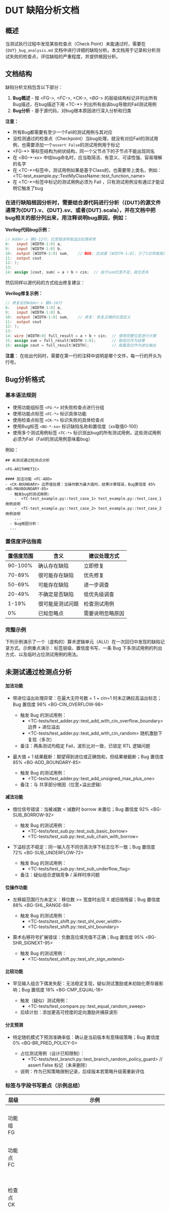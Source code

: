 # DUT 缺陷分析文档

## 概述

当测试执行过程中发现某些检查点（Check Point）未能通过时，需要在 `{DUT}_bug_analysis.md` 文档中进行详细的缺陷分析。本文档用于记录和分析测试失败的检查点，评估缺陷的严重程度，并提供根因分析。

## 文档结构

缺陷分析文档包含以下部分：
1. **Bug概述** - 按 <FG-*>, <FC-*>, <CK-*>, <BG-*> 的层级结构标记并列出所有Bug描述，在bug描述下用 <TC-*> 列出所有由该bug导致的Fail测试用例
2. **Bug分析** - 基于源代码，对bug根本原因进行深入分析和归类

**注意：**
- 所有Bug都需要有至少一个Fail的测试用例与其对应
- 没检测通过的检查点（Checkpoint）当bug处理，就没有对应Fail的测试用例，也需要添加一个`assert False`的测试用例用于标记
- <FG-*> 等标签结构为树状结构，同一个父节点下的子节点不能出现同名
- 在 <BG-*-xx> 中给bug命名时，应当取简洁、有意义、可读性强、容易理解的名字
- 在 <TC-*>标签中，测试用例如果是基于Class的，也需要带上类名，例如： <TC-test_example.py::TestMyClassName::test_function_name>
- 在 <TC-*>标签中标记的测试用例必须为 Fail ，只有测试用例没有通过才能证明它触发了bug


### 在进行缺陷根因分析时，需要结合源代码进行分析（{DUT}的源文件通常为{DUT}.v、{DUT}.sv、或者{DUT}.scala），并在文档中把bug相关的部分列出来，用注释说明bug原因，例如：

**Verilog代码bug示例：**
```verilog
// Adder.v 第8-12行，位宽错误导致溢出处理异常
8:   input [WIDTH-1:0] a,
9:   input [WIDTH-1:0] b, 
10:  output [WIDTH-2:0] sum,    // BUG: 应该是 [WIDTH-1:0]，少了1位导致高位截断
11:  output cout
12: );
13: 
14: assign {cout, sum} = a + b + cin;  // 由于sum位宽不足，高位丢失
```

然后同样以源代码的方式给出修复建议：

**Verilog修复示例：**
```verilog
// 修复后的Adder.v 第8-16行
8:   input [WIDTH-1:0] a,
9:   input [WIDTH-1:0] b, 
10:  output [WIDTH-1:0] sum,    // 修复: 恢复正确的位宽定义
11:  output cout
12: );
13: 
14: wire [WIDTH:0] full_result = a + b + cin;  // 使用完整位宽进行计算
15: assign sum = full_result[WIDTH-1:0];       // 取低位作为结果
16: assign cout = full_result[WIDTH];          // 取最高位作为进位输出
```

**注意**： 在给出代码时，需要在第一行的注释中说明是哪个文件，每一行的开头为行号。

## Bug分析格式

### 基本语法规则

- 使用功能组标签 `<FG-*>` 对失败检查点进行分组
- 使用功能点标签 `<FC-*>` 标识具体功能
- 使用检查点标签 `<CK-*>` 标识失败的具体检查点
- 使用Bug标签 `<BG-*-xx>` 标识缺陷名称和置信度（xx取值0-100）
- 使用多个测试用例标签 `<TC-*>` 标识测出bug的所有测试用例，这些测试用例必须为Fail（Fail的测试用例意味着bug）

例如：

```
## 未测试通过检测点分析

<FG-ARITHMETIC>

#### 加法功能 <FC-ADD>
- <CK-BOUNDARY> 边界值处理：当操作数为最大值时，结果计算错误，Bug置信度 85% <BG-MAXBOUNDARY-85>
  - 触发bug的测试用例:
    -  <TC-test_example.py::test_case_1> test_example.py::test_case_1 用例说明
    -  <TC-test_example.py::test_case_2> test_example.py::test_case_2 用例说明
    ...
  - Bug根因分析：
  ...
```

### 置信度评估指南

| 置信度范围 | 含义 | 建议处理方式 |
|-----------|------|-------------|
| 90-100% | 确认存在缺陷 | 立即修复 |
| 70-89% | 很可能存在缺陷 | 优先修复 |
| 50-69% | 可能存在缺陷 | 进一步调查 |
| 20-49% | 不确定是否缺陷 | 低优先级调查 |
| 1-19% | 很可能是测试问题 | 检查测试用例 |
| 0% | 已知忽略点 | 需要说明忽略原因 |

### 完整示例

下列示例演示了一个（虚构的）算术逻辑单元（ALU）在一次回归中发现的缺陷记录方式。示例重点演示：标签层级、置信度书写、一条 Bug 下多测试用例的列出方式、以及临时占位测试用例的用法。

## 未测试通过检测点分析

<FG-ARITHMETIC>

#### 加法功能 <FC-ADD>
- <CK-CIN-OVERFLOW> 带进位溢出处理异常：在最大无符号数 + 1 + cin=1 时未正确拉高溢出标志；Bug 置信度 98% <BG-CIN_OVERFLOW-98>
  - 触发 Bug 的测试用例：
    - <TC-tests/test_adder.py::test_add_with_cin_overflow_boundary> 边界 + 进位溢出
    - <TC-tests/test_adder.py::test_add_with_cin_random> 随机激励下复现（多次）
  - 备注：两条测试均稳定 Fail，波形比对一致，已锁定 RTL 逻辑问题

- <CK-BOUNDARY> 最大值 + 1 结果截断：期望得到进位或正确饱和，但结果被截断；Bug 置信度 85% <BG-ADD_BOUNDARY-85>
  - 触发 Bug 的测试用例：
    - <TC-tests/test_adder.py::test_add_unsigned_max_plus_one>
  - 备注：与 <CK-CIN-OVERFLOW> 共享部分根因（位宽+溢出逻辑）

#### 减法功能 <FC-SUB>
- <CK-BORROW> 借位信号错误：当被减数 < 减数时 borrow 未置位；Bug 置信度 92% <BG-SUB_BORROW-92>
  - 触发 Bug 的测试用例：
    - <TC-tests/test_sub.py::test_sub_basic_borrow>
    - <TC-tests/test_sub.py::test_sub_chain_with_borrow>

- <CK-UNDERFLOW> 下溢标志不稳定：同一输入在不同仿真次序下标志位不一致；Bug 置信度 72% <BG-SUB_UNDERFLOW-72>
  - 触发 Bug 的测试用例：
    - <TC-tests/test_sub.py::test_sub_underflow_flag>
  - 备注：疑似组合逻辑竞争 / 采样时序问题

<FG-LOGIC>

#### 位操作功能 <FC-BITOP>
- <CK-SHL> 左移超范围行为未定义：移位数 >= 宽度时出现 X 或旧值残留；Bug 置信度 88% <BG-SHL_RANGE-88>
  - 触发 Bug 的测试用例：
    - <TC-tests/test_shift.py::test_shl_over_width>
    - <TC-tests/test_shift.py::test_shl_boundary>

- <CK-SHR> 算术右移符号扩展错误：负数高位填充值不正确；Bug 置信度 95% <BG-SHR_SIGNEXT-95>
  - 触发 Bug 的测试用例：
    - <TC-tests/test_shift.py::test_shr_sign_extend>

#### 比较功能 <FC-COMPARE>
- <CK-EQUAL> 罕见输入组合下偶发失配：无法稳定复现，疑似测试激励或未初始化寄存器影响；Bug 置信度 18% <BG-CMP_EQUAL-18>
  - 触发（疑似）测试用例：
    - <TC-tests/test_compare.py::test_equal_random_sweep>
  - 后续计划：添加更高可控度的定向激励并捕获波形

<FG-CONTROL>

#### 分支预测 <FC-BRANCH>
- <CK-MISPREDICT> 特定随机模式下预测准确率低：确认是当前版本有意降级策略；Bug 置信度 0% <BG-BR_PRED_POLICY-0>
  - 占位测试用例（设计已知限制）：
    - <TC-tests/test_branch.py::test_branch_random_policy_guard>  // assert False 标记（未来删除）
  - 说明：作为已知策略限制记录，后续版本若策略升级需重新评估


### 标签与字段书写要点（示例总结）

| 层级 | 示例 | 说明 |
|------|------|------|
| 功能组 FG | <FG-ARITHMETIC> | 顶层功能域，全部大写 |
| 功能点 FC | <FC-ADD> | 具体子功能 |
| 检查点 CK | <CK-CIN-OVERFLOW> | 单一可验证点，短横线分隔 |
| 缺陷 BUG | <BG-CIN_OVERFLOW-98> | 后缀数字=置信度（0-100） |
| 测试用例 TC | <TC-tests/test_adder.py::test_add_with_cin_overflow_boundary> | 路径+函数全称 |

补充规范：
1. 一个 <CK-*> 允许关联多个 <BG-*>
2. 若一个 Bug 影响多个检查点，需在`根因分析`部分统一列出受影响集合
3. 临时占位测试需带有清晰注释，避免长期遗留

## 缺陷根因分析

根因分析部分不使用标签，直接使用路径格式（如 `FG-ARITHMETIC/FC-ADD/CK-CIN-OVERFLOW`）来引用失败的检查点和BUG，不能有`<`或者`>`出现。

### 分析框架

每个缺陷分析应包含：
1. **缺陷描述** - 简明扼要描述问题现象
2. **影响范围** - 列出受影响的检查点 / 关联 Bug 标签
3. **根本原因** - 分析问题的根本原因（需要基于源代码）
4. **修复建议** - 提供具体的修复方案（可附代码差异、伪代码）
5. **验证方法** - 说明如何验证修复效果（新增/复用哪些测试、波形关键观察点）

### 根因分析示例

#### 1. 进位处理缺陷

**缺陷描述：** 加法器在处理带进位输入的溢出场景时，未能正确设置溢出标志位。

**影响范围：**
- FG-ARITHMETIC/FC-ADD/CK-CIN-OVERFLOW （BG-CIN_OVERFLOW-98）
- FG-ARITHMETIC/FC-ADD/CK-BOUNDARY （BG-ADD_BOUNDARY-85）

**根本原因：** 
在RTL设计中，溢出检测逻辑只考虑了两个操作数的加法结果，忽略了进位输入对溢出判断的影响。具体来说，当 `(a + b + cin) > MAX_VALUE` 时，应该设置溢出标志，但当前实现只检查了 `(a + b) > MAX_VALUE`。

**具体代码缺陷：**
```verilog
// Adder.v 第25-30行，溢出检测逻辑错误
25: wire [WIDTH-1:0] sum_temp;
26: wire carry_temp;
27: 
28: assign {carry_temp, sum_temp} = a + b;          // BUG: 未考虑cin
29: assign {cout, sum} = {carry_temp, sum_temp} + cin;
30: assign overflow = carry_temp;                   // BUG: 溢出判断错误
```

**修复建议：**
```verilog
// 正确的实现
wire [WIDTH:0] full_sum = a + b + cin;
assign {cout, sum} = full_sum[WIDTH:0];
assign overflow = full_sum[WIDTH];                  // 正确的溢出检测
```

**验证方法：** 重新执行涉及 CK-CIN-OVERFLOW 的两个测试用例，并添加定向向量：`a = MAX`, `b = 1`, `cin = 1`；波形中重点确认：进位链、sum 高位、overflow 标志；修复后应全部 Pass。

#### 2. 移位操作缺陷

**缺陷描述：** 左移和右移操作在移位位数等于或超过数据位宽时行为不符合预期。

**影响范围：**
- FG-LOGIC/FC-BITOP/CK-SHL （BG-SHL_RANGE-88）
- FG-LOGIC/FC-BITOP/CK-SHR （BG-SHR_SIGNEXT-95）

**根本原因：**
设计中未对移位位数进行有效性检查，当移位位数 >= 数据位宽时，应该有明确的行为定义（如清零或保持原值），但当前实现产生了不确定的结果。

**具体代码缺陷：**
```systemverilog
// Shifter.sv 第67-75行，移位范围检查缺失
67: always_comb begin
68:   case (operation)
69:     SHL: result = data << shift_amount;         // BUG: 未检查shift_amount范围
70:     SHR: result = data >> shift_amount;         // BUG: 可能产生不确定结果
71:     ASR: result = $signed(data) >>> shift_amount; // BUG: 同样的问题
72:   endcase
73: end
```

**修复建议：**
```systemverilog
// 添加移位位数检查
localparam int MAX_SHIFT = $clog2(WIDTH);
wire shift_valid = shift_amount < MAX_SHIFT;

always_comb begin
  case (operation)
    SHL: result = shift_valid ? (data << shift_amount) : '0;
    SHR: result = shift_valid ? (data >> shift_amount) : '0;
    ASR: result = shift_valid ? ($signed(data) >>> shift_amount) : {WIDTH{data[WIDTH-1]}};
  endcase
end
```

**验证方法：** 使用边界移位位数（31, 32, 33 对于32位数据）进行测试，确认结果的一致性。

#### 3. 状态机转换错误

**缺陷描述：** 缓存控制器在同时收到读写请求时进入了错误状态，导致后续操作异常。

**影响范围：**
- FG-CONTROL/FC-CACHE/CK-CONFLICT
- FG-CONTROL/FC-CACHE/CK-STATE-TRANS

**根本原因：**
状态机设计时未考虑读写冲突的异常情况处理，当同时收到读写请求时，应该拒绝操作并返回错误状态，但当前实现选择了其中一个操作继续执行。

**具体代码缺陷：**
```systemverilog
// CacheController.sv 第112-125行，状态转换逻辑错误
112: IDLE: begin
113:   if (read_req && !write_req) begin
114:     current_state <= READ_STATE;
115:   end else if (!read_req && write_req) begin
116:     current_state <= WRITE_STATE;
117:   end else if (read_req && write_req) begin    // BUG: 冲突处理错误
118:     current_state <= READ_STATE;              // 应该进入ERROR_STATE
119:     read_ack <= 1'b1;                         // BUG: 错误地确认读操作
120:   end
121: end
```

**修复建议：**
```systemverilog
// 正确的冲突处理
IDLE: begin
  if (read_req && write_req) begin
    current_state <= ERROR_STATE;
    error_code <= ERR_CONFLICT;
  end else if (read_req) begin
    current_state <= READ_STATE;
  end else if (write_req) begin
    current_state <= WRITE_STATE;
  end
end
```

**验证方法：** 构造同时发起读写请求的测试场景，验证错误状态和错误码的正确设置。

#### 4. Chisel 流水线缺陷

**缺陷描述：** ALU流水线在处理数据冒险时出现计算错误，特别是连续相关操作时。

**影响范围：**
- FG-PIPELINE/FC-HAZARD/CK-DATA-HAZARD
- FG-PIPELINE/FC-FORWARD/CK-BYPASS

**根本原因：**
流水线前递逻辑实现不完整，未正确处理写后读（RAW）数据冒险，导致使用了过期的寄存器值。

**具体代码缺陷：**
```scala
// Pipeline.scala 第156-168行，前递逻辑不完整
156: // EX阶段
157: val ex_result = Wire(UInt(32.W))
158: val ex_alu_op = Wire(UInt(4.W))
159: 
160: when(id_ex_reg.valid) {
161:   val operand_a = Mux(forward_a === 0.U, 
162:                       rf.read_data1,           // BUG: 可能是过期数据
163:                       ex_wb_result)            // 只考虑了EX->EX前递
164:   val operand_b = Mux(forward_b === 0.U,
165:                       rf.read_data2,           // BUG: 同样的问题
166:                       ex_wb_result)            // 缺少MEM->EX前递
167:   ex_result := alu.compute(operand_a, operand_b, ex_alu_op)
168: }
```

**修复建议：**
```scala
// 完整的前递逻辑
val operand_a = MuxCase(rf.read_data1, Seq(
  (forward_a === 1.U) -> mem_wb_result,    // MEM->EX前递
  (forward_a === 2.U) -> ex_wb_result      // EX->EX前递
))
val operand_b = MuxCase(rf.read_data2, Seq(
  (forward_b === 1.U) -> mem_wb_result,    // MEM->EX前递  
  (forward_b === 2.U) -> ex_wb_result      // EX->EX前递
))
```

**验证方法：** 编写连续相关指令的测试序列，验证数据前递的正确性和计算结果的准确性。

#### 5. 未知缺陷待调查

**缺陷描述：** 某些检查点失败但暂时无法确定根本原因。

**影响范围：**
- FG-LOGIC/FC-COMPARE/CK-EQUAL （BG-CMP_EQUAL-18）

**当前状态：** 正在调查中，需要更详细的仿真分析和波形查看。

**下一步行动：**
1. 收集更多失败案例的输入数据
2. 进行详细的时序仿真分析
3. 检查相关的组合逻辑实现
4. 与设计团队进行技术讨论

## 质量保证要求

### 强制要求

1. **完整性检查**：每个Bug都必须有对应的 `<BG-*-xx>` 标签
2. **置信度评估**：置信度必须基于客观分析，不能随意设定
3. **根因分析**：高置信度（>70%）的缺陷必须提供详细的根因分析
4. **修复跟踪**：每个缺陷都应有对应的修复计划和验证方法

### 文档维护

- 缺陷修复后及时更新文档状态
- 保留历史记录以供后续分析参考
- 定期回顾分析质量，持续改进分析方法

-----

**重要提示：** 
- Bug 对应的测试用例应该 Fail，功能正常的检查点对应的测试用例应该 Pass；若出现`全部测试用例 Fail`，应优先排查：测试基线 / 复位时序 / 公共依赖环境。
- 当一个测试用例覆盖多个测试点时，如可行，应拆分为多个细粒度用例，使定位和覆盖统计更清晰。
- `<BG-*-xx>`中xx为0时，表示该标签用于为占位，其后续的测试用例<TC-*>可以为Pass或者Fail，如果不为零，这些测试用例必须为Fail。
- 当Check Point为Fail且并没有对应的Fail测试用例说明其是否有bug时，需要用`<BG-*-0>`进行标记，在后续验证中需要再次对Bug置信度为0的标记进行深入分析。
